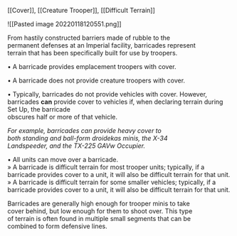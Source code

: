 [[Cover]], [[Creature Trooper]], [[Difficult Terrain]]

![[Pasted image 20220118120551.png]]

From hastily constructed barriers made of rubble to the  
permanent defenses at an Imperial facility, barricades represent  
terrain that has been specifically built for use by troopers. 

• A barricade provides emplacement troopers with cover.  

• A barricade does not provide creature troopers with cover.  

• Typically, barricades do not provide vehicles with cover. However, barricades **can** provide cover to vehicles if, when declaring terrain during Set Up, the barricade  
obscures half or more of that vehicle.

_For example, barricades can provide heavy cover to  
both standing and ball-form droidekas minis, the X-34  
Landspeeder, and the TX-225 GAVw Occupier._

• All units can move over a barricade.  
» A barricade is difficult terrain for most trooper units; typically, if a barricade provides cover to a unit, it will also be difficult terrain for that unit.  
» A barricade is difficult terrain for some smaller vehicles; typically, if a barricade provides cover to a unit, it will also be difficult terrain for that unit.

Barricades are generally high enough for trooper minis to take  
cover behind, but low enough for them to shoot over. This type  
of terrain is often found in multiple small segments that can be  
combined to form defensive lines.